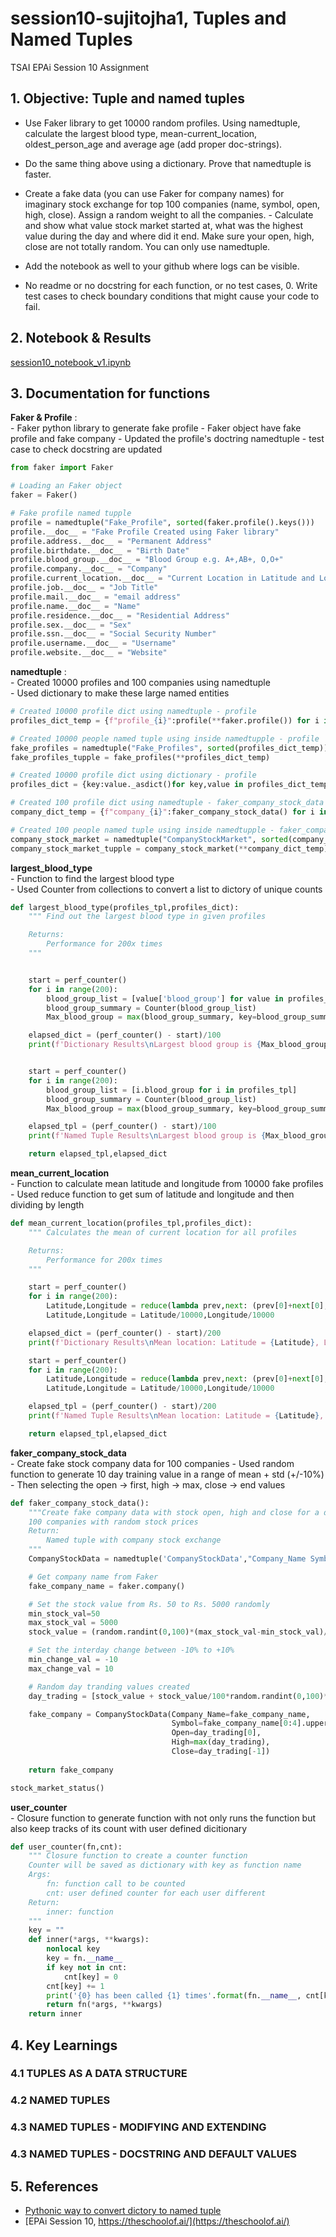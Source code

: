 # session10-sujitojha1, Tuples and Named Tuples
TSAI EPAi Session 10 Assignment

## 1. Objective: Tuple and named tuples

- Use Faker library to get 10000 random profiles. Using namedtuple, calculate the largest blood type, mean-current_location, oldest_person_age and average age (add proper doc-strings).
- Do the same thing above using a dictionary. Prove that namedtuple is faster.
- Create a fake data (you can use Faker for company names) for imaginary stock exchange for top 100 companies (name, symbol, open, high, close). Assign a random weight to all the companies. - Calculate and show what value stock market started at, what was the highest value during the day and where did it end. Make sure your open, high, close are not totally random. You can only use namedtuple.
- Add the notebook as well to your github where logs can be visible. 

- No readme or no docstring for each function, or no test cases, 0. Write test cases to check boundary conditions that might cause your code to fail. 

## 2. Notebook & Results

[session10_notebook_v1.ipynb](session10_notebook_v1.ipynb)

## 3. Documentation for functions


**Faker & Profile** :  
    - Faker python library to generate fake profile
    - Faker object have fake profile and fake company
    - Updated the profile's doctring namedtuple
    - test case to check docstring are updated
```python
from faker import Faker

# Loading an Faker object
faker = Faker()

# Fake profile named tupple
profile = namedtuple("Fake_Profile", sorted(faker.profile().keys()))
profile.__doc__ = "Fake Profile Created using Faker library"
profile.address.__doc__ = "Permanent Address"
profile.birthdate.__doc__ = "Birth Date"
profile.blood_group.__doc__ = "Blood Group e.g. A+,AB+, O,O+"
profile.company.__doc__ = "Company"
profile.current_location.__doc__ = "Current Location in Latitude and Longitude"
profile.job.__doc__ = "Job Title"
profile.mail.__doc__ = "email address"
profile.name.__doc__ = "Name"
profile.residence.__doc__ = "Residential Address"
profile.sex.__doc__ = "Sex"
profile.ssn.__doc__ = "Social Security Number"
profile.username.__doc__ = "Username"
profile.website.__doc__ = "Website"
```

**namedtuple** :  
    - Created 10000 profiles and 100 companies using namedtuple  
    - Used dictionary to make these large named entities  
```python
# Created 10000 profile dict using namedtuple - profile
profiles_dict_temp = {f"profile_{i}":profile(**faker.profile()) for i in range(10000)}

# Created 10000 people named tuple using inside namedtupple - profile
fake_profiles = namedtuple("Fake_Profiles", sorted(profiles_dict_temp))
fake_profiles_tupple = fake_profiles(**profiles_dict_temp)

# Created 10000 profile dict using dictionary - profile
profiles_dict = {key:value._asdict()for key,value in profiles_dict_temp.items()}

# Created 100 profile dict using namedtuple - faker_company_stock_data
company_dict_temp = {f"company_{i}":faker_company_stock_data() for i in range(100)}

# Created 100 people named tuple using inside namedtupple - faker_company_stock_data
company_stock_market = namedtuple("CompanyStockMarket", sorted(company_dict_temp))
company_stock_market_tupple = company_stock_market(**company_dict_temp)
```
**largest_blood_type**  
    - Function to find the largest blood type  
    - Used Counter from collections to convert a list to dictory of unique counts  
```python
def largest_blood_type(profiles_tpl,profiles_dict):
    """ Find out the largest blood type in given profiles

    Returns:
        Performance for 200x times
    """


    start = perf_counter()
    for i in range(200):
        blood_group_list = [value['blood_group'] for value in profiles_dict.values()]
        blood_group_summary = Counter(blood_group_list)
        Max_blood_group = max(blood_group_summary, key=blood_group_summary.get) 

    elapsed_dict = (perf_counter() - start)/100
    print(f'Dictionary Results\nLargest blood group is {Max_blood_group} and average of 200 run it took {elapsed_dict*1000:4.2f} ms')


    start = perf_counter()
    for i in range(200):
        blood_group_list = [i.blood_group for i in profiles_tpl]
        blood_group_summary = Counter(blood_group_list)
        Max_blood_group = max(blood_group_summary, key=blood_group_summary.get) 

    elapsed_tpl = (perf_counter() - start)/100
    print(f'Named Tuple Results\nLargest blood group is {Max_blood_group} and average of 200 run it took {elapsed_tpl*1000:4.2f} ms')

    return elapsed_tpl,elapsed_dict
```

**mean_current_location**  
    - Function to calculate mean latitude and longitude from 10000 fake profiles  
    - Used reduce function to get sum of latitude and longitude and then dividing by length
```python
def mean_current_location(profiles_tpl,profiles_dict):
    """ Calculates the mean of current location for all profiles

    Returns:
        Performance for 200x times
    """

    start = perf_counter()
    for i in range(200):
        Latitude,Longitude = reduce(lambda prev,next: (prev[0]+next[0],prev[1]+next[1]),[i['current_location'] for i in profiles_dict.values()],(0,0))
        Latitude,Longitude = Latitude/10000,Longitude/10000

    elapsed_dict = (perf_counter() - start)/200
    print(f'Dictionary Results\nMean location: Latitude = {Latitude}, Longitude = {Longitude} and average of 200 run it took {elapsed_dict*1000:4.2f} ms')

    start = perf_counter()
    for i in range(200):
        Latitude,Longitude = reduce(lambda prev,next: (prev[0]+next[0],prev[1]+next[1]),[i.current_location for i in profiles_tpl],(0,0))
        Latitude,Longitude = Latitude/10000,Longitude/10000

    elapsed_tpl = (perf_counter() - start)/200
    print(f'Named Tuple Results\nMean location: Latitude = {Latitude}, Longitude = {Longitude} and average of 200 run it took {elapsed_tpl*1000:4.2f} ms')

    return elapsed_tpl,elapsed_dict
```
**faker_company_stock_data**  
    - Create fake stock company data for 100 companies
    - Used random function to generate 10 day training value in a range of mean + std (+/-10%)
    - Then selecting the open -> first, high -> max, close -> end values
```python
def faker_company_stock_data():
    """Create fake company data with stock open, high and close for a day
    100 companies with random stock prices
    Return:
        Named tuple with company stock exchange
    """
    CompanyStockData = namedtuple('CompanyStockData',"Company_Name Symbol Open High Close")

    # Get company name from Faker
    fake_company_name = faker.company()

    # Set the stock value from Rs. 50 to Rs. 5000 randomly
    min_stock_val=50
    max_stock_val = 5000
    stock_value = (random.randint(0,100)*(max_stock_val-min_stock_val)/100 + min_stock_val)

    # Set the interday change between -10% to +10%
    min_change_val = -10
    max_change_val = 10

    # Random day tranding values created
    day_trading = [stock_value + stock_value/100*random.randint(0,100)*(max_change_val-min_change_val)/100 + min_change_val for i in range(10)]

    fake_company = CompanyStockData(Company_Name=fake_company_name,
                                    Symbol=fake_company_name[0:4].upper(),
                                    Open=day_trading[0], 
                                    High=max(day_trading),
                                    Close=day_trading[-1])
    
    return fake_company

stock_market_status()
```
**user_counter**  
    - Closure function to generate function with not only runs the function but also keep tracks of its count with user defined dicitionary  
```python
def user_counter(fn,cnt):
    """ Closure function to create a counter function 
    Counter will be saved as dictionary with key as function name
    Args:
        fn: function call to be counted
        cnt: user defined counter for each user different
    Return:
        inner: function
    """
    key = ""
    def inner(*args, **kwargs):
        nonlocal key
        key = fn.__name__
        if key not in cnt:            
            cnt[key] = 0
        cnt[key] += 1
        print('{0} has been called {1} times'.format(fn.__name__, cnt[key]))
        return fn(*args, **kwargs)
    return inner
```


## 4. Key Learnings

### 4.1 TUPLES AS A DATA STRUCTURE

### 4.2 NAMED TUPLES

### 4.3 NAMED TUPLES - MODIFYING AND EXTENDING

### 4.3 NAMED TUPLES - DOCSTRING AND DEFAULT VALUES

## 5. References
- [Pythonic way to convert dictory to named tuple](https://stackoverflow.com/questions/43921240/pythonic-way-to-convert-a-dictionary-into-namedtuple-or-another-hashable-dict-li)
- [EPAi Session 10, https://theschoolof.ai/](https://theschoolof.ai/)